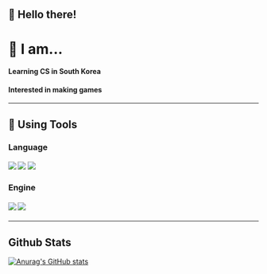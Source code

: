 ## 👋 Hello there!

# :eyes: I am...
#### Learning CS in South Korea
#### Interested in making games
---

## :hammer: Using Tools
### Language
#### <img src="https://img.shields.io/badge/Python-3776AB?style=flat-square&logo=Python&logoColor=white"/> <img src="https://img.shields.io/badge/C-A8B9CC?style=flat-square&logo=&logoColor=black"/> <img src="https://img.shields.io/badge/C++-00599C?style=flat-square&logo=C++&logoColor=white"/> 

### Engine
#### <img src="https://img.shields.io/badge/Unity-FFFFFF?style=flat-square&logo=Unity&logoColor=black"/> <img src="https://img.shields.io/badge/UNREAL-ENGINE-0E1128?style=flat-square&logo=Unity&logoColor=black"/> 

---

## Github Stats
[![Anurag's GitHub stats](https://github-readme-stats.vercel.app/api?username=yunaim12)](https://github.com/anuraghazra/github-readme-stats)

<!--
**yunaim12/yunaim12** is a ✨ _special_ ✨ repository because its `README.md` (this file) appears on your GitHub profile.

Here are some ideas to get you started:

- 🔭 I’m currently working on ...
- 🌱 I’m currently learning ...
- 👯 I’m looking to collaborate on ...
- 🤔 I’m looking for help with ...
- 💬 Ask me about ...
- 📫 How to reach me: ...
- 😄 Pronouns: ...
- ⚡ Fun fact: ...
-->
